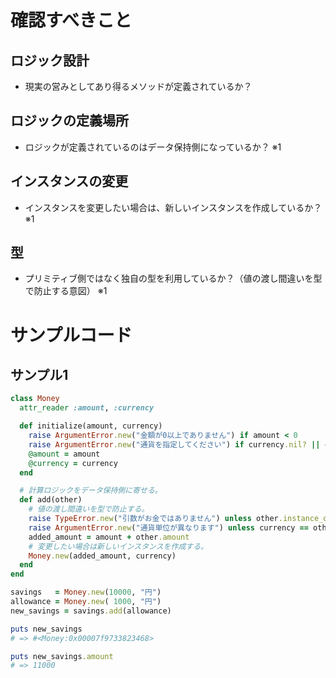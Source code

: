 # 確認すべきこと

## ロジック設計

- 現実の営みとしてあり得るメソッドが定義されているか？

## ロジックの定義場所

- ロジックが定義されているのはデータ保持側になっているか？ ※1

## インスタンスの変更

- インスタンスを変更したい場合は、新しいインスタンスを作成しているか？ ※1

## 型

- プリミティブ側ではなく独自の型を利用しているか？（値の渡し間違いを型で防止する意図） ※1

# サンプルコード

## サンプル1

```ruby
class Money
  attr_reader :amount, :currency

  def initialize(amount, currency)
    raise ArgumentError.new("金額が0以上でありません") if amount < 0
    raise ArgumentError.new("通貨を指定してください") if currency.nil? || currency.empty?
    @amount = amount
    @currency = currency
  end

  # 計算ロジックをデータ保持側に寄せる。
  def add(other)
    # 値の渡し間違いを型で防止する。
    raise TypeError.new("引数がお金ではありません") unless other.instance_of?(Money)
    raise ArgumentError.new("通貨単位が異なります") unless currency == other.currency
    added_amount = amount + other.amount
    # 変更したい場合は新しいインスタンスを作成する。
    Money.new(added_amount, currency)
  end
end

savings   = Money.new(10000, "円")
allowance = Money.new( 1000, "円")
new_savings = savings.add(allowance)

puts new_savings
# => #<Money:0x00007f9733823468>

puts new_savings.amount
# => 11000
```
